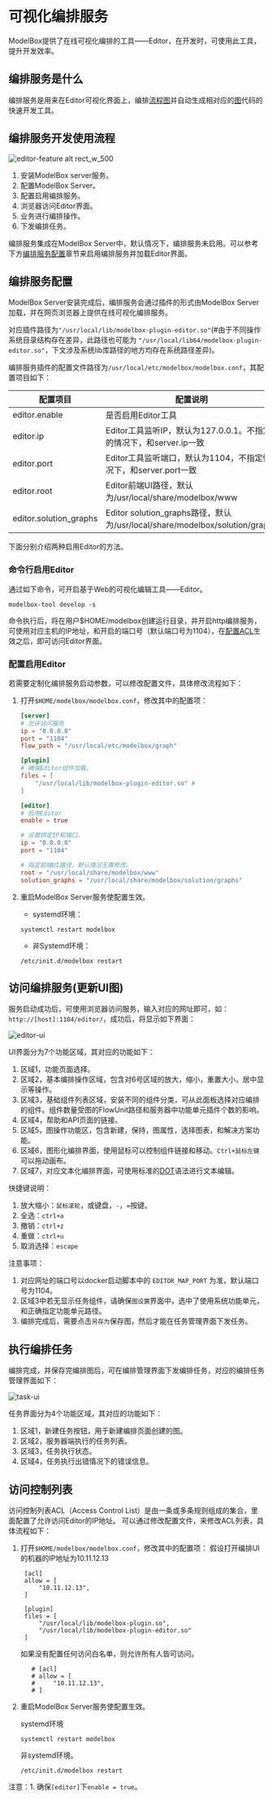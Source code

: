 # 可视化编排服务

ModelBox提供了在线可视化编排的工具——Editor，在开发时，可使用此工具，提升开发效率。

## 编排服务是什么

编排服务是用来在Editor可视化界面上，编排[流程图](../../use-modelbox/modelbox-app-mode/flow/flow.md)并自动生成相对应的[图](../../basic-conception/graph.md)代码的快速开发工具。

## 编排服务开发使用流程

![editor-feature alt rect_w_500](../../assets/images/figure/server/editor-feature.png)

1. 安装ModelBox server服务。
1. 配置ModelBox Server。
1. 配置启用编排服务。
1. 浏览器访问Editor界面。
1. 业务进行编排操作。
1. 下发编排任务。

编排服务集成在ModelBox Server中，默认情况下，编排服务未启用。可以参考下方[编排服务配置](../server/editor.md#编排服务配置)章节来启用编排服务并加载Editor界面。

## 编排服务配置

ModelBox Server安装完成后，编排服务会通过插件的形式由ModelBox Server加载，并在网页浏览器上提供在线可视化编排服务。

对应插件路径为`"/usr/local/lib/modelbox-plugin-editor.so"`(#由于不同操作系统目录结构存在差异，此路径也可能为 `"/usr/local/lib64/modelbox-plugin-editor.so"`，下文涉及系统lib库路径的地方均存在系统路径差异)。

编排服务插件的配置文件路径为`/usr/local/etc/modelbox/modelbox.conf`，其配置项目如下：

| 配置项目               | 配置说明                                                                    |
| ---------------------- | --------------------------------------------------------------------------- |
| editor.enable          | 是否启用Editor工具                                                          |
| editor.ip              | Editor工具监听IP，默认为127.0.0.1。不指定的情况下，和server.ip一致          |
| editor.port            | Editor工具监听端口，默认为1104，不指定情况下，和server.port一致             |
| editor.root            | Editor前端UI路径，默认为/usr/local/share/modelbox/www                       |
| editor.solution_graphs | Editor solution_graphs路径，默认为/usr/local/share/modelbox/solution/graphs |

下面分别介绍两种启用Editor的方法。

### 命令行启用Editor

通过如下命令，可开启基于Web的可视化编辑工具——Editor。

```shell
modelbox-tool develop -s 
```

命令执行后，将在用户$HOME/modelbox创建运行目录，并开启http编排服务，可使用对应主机的IP地址，和开启的端口号（默认端口号为1104），在[配置ACL](./editor.md#访问控制列表)生效之后，即可访问Editor界面。

### 配置启用Editor

若需要定制化编排服务启动参数，可以修改配置文件，具体修改流程如下：

1. 打开`$HOME/modelbox/modelbox.conf`，修改其中的配置项：

   ```toml
   [server]
   # 允许访问服务
   ip = "0.0.0.0"
   port = "1104"
   flow_path = "/usr/local/etc/modelbox/graph"
   
   [plugin]
   # 确保Editor组件加载。
   files = [
       "/usr/local/lib/modelbox-plugin-editor.so" #
   ]
   
   [editor]
   # 启用Editor
   enable = true
   
   # 设置绑定IP和端口。
   ip = "0.0.0.0"
   port = "1104"
   
   # 指定前端UI路径，默认情况无需修改。
   root = "/usr/local/share/modelbox/www"
   solution_graphs = "/usr/local/share/modelbox/solution/graphs"
   ```

1. 重启ModelBox Server服务使配置生效。

   * systemd环境：

   ```shell
   systemctl restart modelbox
   ```

   * 非Systemd环境：

   ```shell
   /etc/init.d/modelbox restart
   ```

## 访问编排服务(更新UI图)

服务启动成功后，可使用浏览器访问服务，输入对应的网址即可，如：`http://[host]:1104/editor/`，成功后，将显示如下界面：

![editor-ui](../../assets/images/figure/server/Editor-UI.png)

UI界面分为7个功能区域，其对应的功能如下：

1. 区域1，功能页面选择。
1. 区域2，基本编排操作区域，包含对6号区域的放大，缩小，重置大小，居中显示等操作。
1. 区域3，基础组件列表区域，安装不同的组件分类，可从此面板选择对应编排的组件。组件数量受图的FlowUnit路径和服务器中功能单元插件个数的影响。
1. 区域4，帮助和API页面的链接。
1. 区域5，图操作功能区，包含新建，保持，图属性，选择图表，和解决方案功能。
1. 区域6，图形化编排界面，使用鼠标可以控制组件链接和移动。`Ctrl+鼠标左键`可以拖动画布。
1. 区域7，对应文本化编排界面，可使用标准的[DOT](https://www.graphviz.org/pdf/dotguide.pdf)语法进行文本编辑。

快捷键说明：

1. 放大缩小：`鼠标滚轮`，或键盘，`-`，`=`按键。
1. 全选：`ctrl+a`
1. 撤销：`ctrl+z`
1. 重做：`ctrl+u`
1. 取消选择：`escape`

注意事项：

1. 对应网址的端口号以docker启动脚本中的 `EDITOR_MAP_PORT` 为准，默认端口号为1104。
1. 区域3中若无显示任务组件，请确保`图设置`界面中，选中了使用系统功能单元，和正确指定功能单元路径。
1. 编排完成后，需要点击`另存为`保存图，然后才能在任务管理界面下发任务。

## 执行编排任务

编排完成，并保存完编排图后，可在编排管理界面下发编排任务，对应的编排任务管理界面如下：

![task-ui](../../assets/images/figure/server/Task-UI.png)

任务界面分为4个功能区域，其对应的功能如下：

1. 区域1，新建任务按钮，用于新建编排页面创建的图。
1. 区域2，服务器端执行的任务列表。
1. 区域3，任务执行状态。
1. 区域4，任务执行出错情况下的错误信息。

## 访问控制列表

访问控制列表ACL（Access Control List）是由一条或多条规则组成的集合，里面配置了允许访问Editor的IP地址。
可以通过修改配置文件，来修改ACL列表，具体流程如下：

1. 打开`$HOME/modelbox/modelbox.conf`，修改其中的配置项：
   假设打开编排UI的机器的IP地址为10.11.12.13

   ```shell
    [acl]
    allow = [
        "10.11.12.13",
    ]
   
    [plugin]
    files = [
        "/usr/local/lib/modelbox-plugin.so",
        "/usr/local/lib/modelbox-plugin-editor.so"
    ]
   ```

    如果没有配置任何访问白名单，则允许所有人皆可访问。

    ```shell
       # [acl]
       # allow = [
       #     "10.11.12.13",
       # ]
    ```

1. 重启ModelBox Server服务使配置生效。

   systemd环境

   ```shell
   systemctl restart modelbox
   ```

   非systemd环境。

   ```shell
   /etc/init.d/modelbox restart
   ```

注意：1. 确保`[editor]`下`enable = true`。
